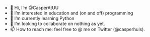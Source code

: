 - 👋 Hi, I’m @CasperAtUU
- 👀 I’m interested in education and (on and off) programming
- 🌱 I’m currently learning Python
- 💞️ I’m looking to collaborate on nothing as yet.
- 📫 How to reach me: feel free to @ me on Twitter (@casperhuls). 

<!---
CasperAtUU/CasperAtUU is a ✨ special ✨ repository because its `README.md` (this file) appears on your GitHub profile.
You can click the Preview link to take a look at your changes.
--->
